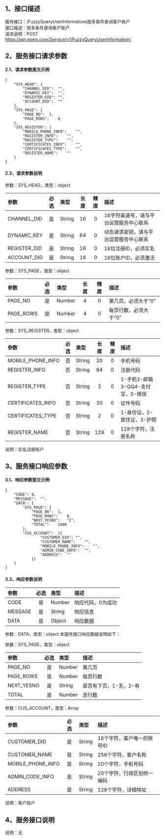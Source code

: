 ## 1、接口描述  
服务接口：(FuzzyQueryUserInformation)按多条件查询客户账户  
接口描述：按多条件查询客户账户  
请求说明：POST https://api.epeis.com/Service/v1/FuzzyQueryUserInformation/  
  
## 2、服务接口请求参数  
#### 2.1、请求参数报文示例  
~~~  
{
	"SYS_HEAD":	{
		"CHANNEL_DID":	"",
		"DYNAMIC_KEY":	"",
		"REGISTER_DID":	"",
		"ACCOUNT_DID":	""
	},
	"SYS_PAGE":	{
		"PAGE_NO":	1,
		"PAGE_ROWS":	8
	},
	"SYS_REGISTER":	{
		"MOBILE_PHONE_INFO":	"",
		"REGISTER_INFO":	"",
		"REGISTER_TYPE":	"",
		"CERTIFICATES_INFO":	"",
		"CERTIFICATES_TYPE":	"",
		"REGISTER_NAME":	""
	}
}  
~~~  
#### 2.2、请求参数说明  
参数：SYS_HEAD，类型：object  
  
| 参数 | 必选 | 类型 | 长度 | 精度 | 描述 |  
| :----------------- | :----: | :-------- | :----: | :----: | :---------------- |  
| CHANNEL_DID | 是 | String | 16 | 0 | 16字符渠道号，请与平台运营服务中心联系 |  
| DYNAMIC_KEY | 是 | String | 64 | 0 | 动态请求密钥，请与平台运营服务中心联系 |  
| REGISTER_DID      |  是  | String   | 16 | 0 | 16位注册ID，必须实名 |  
| ACCOUNT_DID       |  是  | String   | 16 | 0 | 16位账户ID，必须激活 |  
  
参数：SYS_PAGE，类型：object  
  
| 参数 | 必选 | 类型 | 长度 | 精度 | 描述 |  
| :----------------- | :----: | :-------- | :----: | :----: | :---------------- |  
| PAGE_NO       |  是  | Number   | 4 | 0 | 第几页，必须大于“0” |  
| PAGE_ROWS     |  是  | Number   | 4 | 0 | 每页行数，必须大于“0” |  
  
参数：SYS_REGISTER，类型：object  
  
| 参数              | 必选 | 类型     | 长度 | 精度 | 描述             |  
| :----------------- | :----: | :-------- | :----: | :----: | :---------------- |  
| MOBILE_PHONE_INFO |  否  | String   | 20 | 0 | 手机号码 |  
| REGISTER_INFO |  否  | String   | 64 | 0 | 注册代码 |  
| REGISTER_TYPE |  否  | String   | 2 | 0 | 1-手机2-邮箱3-QQ4-支付宝，5-微信 |  
| CERTIFICATES_INFO |  否  | String   | 20 | 0 | 证件号码 |  
| CERTIFICATES_TYPE |  否  | String   | 2 | 0 | 1-身份证，2-居住证，3-护照 |  
| REGISTER_NAME |  否  | String   | 128 | 0 | 128个字符，注册名称 |  
  
说明：实名注册账户  
  
## 3、服务接口响应参数  
#### 3.1、响应参数报文示例  
~~~  
{
	"CODE":	0,
	"MESSAGE":	"",
	"DATA":	{
		"SYS_PAGE":	{
			"PAGE_NO":	1,
			"PAGE_ROWS":	8,
			"NEXT_YESNO":	"2",
			"TOTAL":	1000
		},
		"CUS_ACCOUNT":	[{
				"CUSTOMER_DID":	"",
				"CUSTOMER_NAME":	"",
				"MOBILE_PHONE_INFO":	"",
				"ADMIN_CODE_INFO":	"",
				"ADDRESS":	""
			}]
	}
}  
~~~  
#### 3.2、响应参数说明  
  
| 参数              | 必选 | 类型     | 描述             |  
| :----------------- | :----: | :-------- | :---------------- |  
| CODE | 是 | Number | 响应代码，0为成功 |  
| MESSAGE | 是 | String | 响应信息 |  
| DATA | 是 | Object | 响应数据 |  
  
参数：DATA，类型：object 本服务接口响应数据说明如下：  
  
参数：SYS_PAGE，类型：object  
  
| 参数              | 必选 | 类型     | 描述             |  
| :----------------- | :----: | :-------- | :---------------- |  
| PAGE_NO       |  是  | Number   | 第几页 |  
| PAGE_ROWS     |  是  | Number   | 每页行数 |  
| NEXT_YESNO    |  是  | String   | 是否有下页，1-无，2-有 |  
| TOTAL         |  是  | Number   | 总行数 |  
  
参数：CUS_ACCOUNT，类型：Array  
  

| 参数              | 必选 | 类型     | 描述             |  
| :----------------- | :----: | :-------- | :---------------- |  
| CUSTOMER_DID |  是  | String   | 16个字符，客户唯一的账号ID |  
| CUSTOMER_NAME |  是  | String   | 256个字符，客户名称 |  
| MOBILE_PHONE_INFO |  是  | String   | 20个字符，手机号码 |  
| ADMIN_CODE_INFO |  是  | String   | 20个字符，行政区划统一编码 |  
| ADDRESS |  是  | String   | 128个字符，详细地址 |  
  
说明：客户账户  
## 4、服务接口说明  
说明：无  
